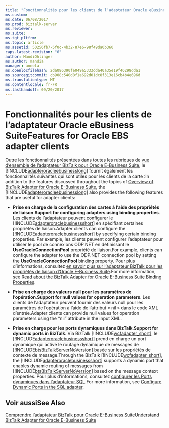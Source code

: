 ```yaml
---
title: "Fonctionnalités pour les clients de l’adaptateur Oracle eBusiness Suite | Documents Microsoft"
ms.custom: 
ms.date: 06/08/2017
ms.prod: biztalk-server
ms.reviewer: 
ms.suite: 
ms.tgt_pltfrm: 
ms.topic: article
ms.assetid: 50256fb7-5f0c-4b32-87e6-98f49da0b360
caps.latest.revision: "6"
author: MandiOhlinger
ms.author: mandia
manager: anneta
ms.openlocfilehash: 2da086390fe049a5333dda40a35e19f46298dda1
ms.sourcegitcommit: cb908c540d8f1a692d01dc8f313e16cb4b4e696d
ms.translationtype: MT
ms.contentlocale: fr-FR
ms.lasthandoff: 09/20/2017
---
```

# <a name="features-for-oracle-ebs-adapter-clients"></a><span data-ttu-id="961ad-102">Fonctionnalités pour les clients de l’adaptateur Oracle eBusiness Suite</span><span class="sxs-lookup"><span data-stu-id="961ad-102">Features for Oracle EBS adapter clients</span></span>
<span data-ttu-id="961ad-103">Outre les fonctionnalités présentées dans toutes les rubriques de [vue d’ensemble de l’adaptateur BizTalk pour Oracle E-Business Suite](http://msdn.microsoft.com/library/4f18fa2e-4e97-4c28-b38d-fc39ac53789e), le [!INCLUDE[adapteroracleebusinesslong](../../includes/adapteroracleebusinesslong-md.md)] fournit également les fonctionnalités suivantes qui sont utiles pour les clients de la carte :</span><span class="sxs-lookup"><span data-stu-id="961ad-103">In addition to the features discussed throughout the topics of [Overview of BizTalk Adapter for Oracle E-Business Suite](http://msdn.microsoft.com/library/4f18fa2e-4e97-4c28-b38d-fc39ac53789e), the [!INCLUDE[adapteroracleebusinesslong](../../includes/adapteroracleebusinesslong-md.md)] also provides the following features that are useful for adapter clients:</span></span>  
  
-   <span data-ttu-id="961ad-104">**Prise en charge de la configuration des cartes à l’aide des propriétés de liaison**.</span><span class="sxs-lookup"><span data-stu-id="961ad-104">**Support for configuring adapters using binding properties**.</span></span> <span data-ttu-id="961ad-105">Les clients de l’adaptateur peuvent configurer le [!INCLUDE[adapteroraclebusinessshort](../../includes/adapteroraclebusinessshort-md.md)] en spécifiant certaines propriétés de liaison.</span><span class="sxs-lookup"><span data-stu-id="961ad-105">Adapter clients can configure the [!INCLUDE[adapteroraclebusinessshort](../../includes/adapteroraclebusinessshort-md.md)] by specifying certain binding properties.</span></span> <span data-ttu-id="961ad-106">Par exemple, les clients peuvent configurer l’adaptateur pour utiliser le pool de connexions ODP.NET en définissant le **UseOracleConnectionPool** propriété de liaison.</span><span class="sxs-lookup"><span data-stu-id="961ad-106">For example, clients can configure the adapter to use the ODP.NET connection pool by setting the **UseOracleConnectionPool** binding property.</span></span> <span data-ttu-id="961ad-107">Pour plus d’informations, consultez [en savoir plus sur l’adaptateur BizTalk pour les propriétés de liaison d’Oracle E-Business Suite](../../adapters-and-accelerators/adapter-oracle-ebs/read-about-the-biztalk-adapter-for-oracle-e-business-suite-binding-properties.md).</span><span class="sxs-lookup"><span data-stu-id="961ad-107">For more information, see [Read about the BizTalk Adapter for Oracle E-Business Suite Binding Properties](../../adapters-and-accelerators/adapter-oracle-ebs/read-about-the-biztalk-adapter-for-oracle-e-business-suite-binding-properties.md).</span></span>  
  
-   <span data-ttu-id="961ad-108">**Prise en charge des valeurs null pour les paramètres de l’opération**.</span><span class="sxs-lookup"><span data-stu-id="961ad-108">**Support for null values for operation parameters**.</span></span> <span data-ttu-id="961ad-109">Les clients de l’adaptateur peuvent fournir des valeurs null pour les paramètres de l’opération à l’aide de l’attribut « nil » dans le code XML d’entrée.</span><span class="sxs-lookup"><span data-stu-id="961ad-109">Adapter clients can provide null values for operation parameters using the “nil” attribute in the input XML.</span></span>  
  
-   <span data-ttu-id="961ad-110">**Prise en charge pour les ports dynamiques dans BizTalk**.</span><span class="sxs-lookup"><span data-stu-id="961ad-110">**Support for dynamic ports in BizTalk**.</span></span> <span data-ttu-id="961ad-111">Via BizTalk [!INCLUDE[wcfadapter_short](../../includes/wcfadapter-short-md.md)], le [!INCLUDE[adapteroraclebusinessshort](../../includes/adapteroraclebusinessshort-md.md)] prend en charge un port dynamique qui active le routage dynamique de messages de [!INCLUDE[btsBizTalkServerNoVersion](../../includes/btsbiztalkservernoversion-md.md)] basée sur les propriétés de contexte de message.</span><span class="sxs-lookup"><span data-stu-id="961ad-111">Through the BizTalk [!INCLUDE[wcfadapter_short](../../includes/wcfadapter-short-md.md)], the [!INCLUDE[adapteroraclebusinessshort](../../includes/adapteroraclebusinessshort-md.md)] supports a dynamic port that enables dynamic routing of messages from [!INCLUDE[btsBizTalkServerNoVersion](../../includes/btsbiztalkservernoversion-md.md)] based on the message context properties.</span></span> <span data-ttu-id="961ad-112">Pour plus d’informations, consultez [configurer les Ports dynamiques dans l’adaptateur SQL](../../adapters-and-accelerators/adapter-sql/configure-dynamic-ports-in-the-sql-adapter.md).</span><span class="sxs-lookup"><span data-stu-id="961ad-112">For more information, see [Configure Dynamic Ports in the SQL adapter](../../adapters-and-accelerators/adapter-sql/configure-dynamic-ports-in-the-sql-adapter.md).</span></span>  
  
## <a name="see-also"></a><span data-ttu-id="961ad-113">Voir aussi</span><span class="sxs-lookup"><span data-stu-id="961ad-113">See Also</span></span>  
[<span data-ttu-id="961ad-114">Comprendre l’adaptateur BizTalk pour Oracle E-Business Suite</span><span class="sxs-lookup"><span data-stu-id="961ad-114">Understand BizTalk Adapter for Oracle E-Business Suite</span></span>](../../adapters-and-accelerators/adapter-oracle-ebs/understand-biztalk-adapter-for-oracle-e-business-suite.md)